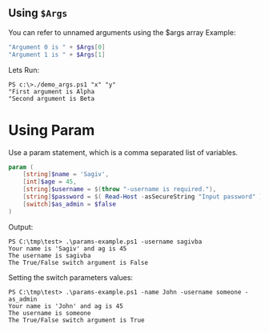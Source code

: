 
## Using `$Args`
You can refer to unnamed arguments using the $args array
Example:
```powershell
"Argument 0 is " + $Args[0]
"Argument 1 is " + $Args[1]
```
Lets Run:
```
PS c:\>./demo_args.ps1 "x" "y"
"First argument is Alpha
"Second argument is Beta
```
# Using Param
Use a param statement, which is a comma separated list of variables.
```powershell
param (
    [string]$name = 'Sagiv', 
    [int]$age = 45,    
    [string]$username = $(throw "-username is required."),
    [string]$password = $( Read-Host -asSecureString "Input password" ),
    [switch]$as_admin = $false
)
```
Output:
```
PS C:\tmp\test> .\params-example.ps1 -username sagivba
Your name is 'Sagiv' and ag is 45
The username is sagivba
The True/False switch argument is False
```

Setting the switch parameters values:
```
PS C:\tmp\test> .\params-example.ps1 -name John -username someone -as_admin
Your name is 'John' and ag is 45
The username is someone
The True/False switch argument is True
```

